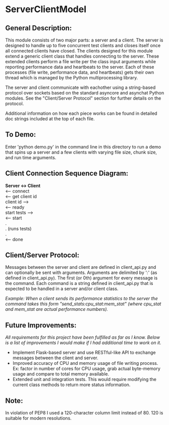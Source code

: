 # ServerClientModel

## General Description:
This module consists of two major parts: a server and a client. The server is designed to handle up to five concurrent test clients and closes itself once all connected clients have closed. The clients designed for this module extend a generic client class that handles connecting to the server. These extended clients perform a file write per the class input arguments while reporting performance data and heartbeats to the server. Each of these processes (file write, performance data, and heartbeats) gets their own thread which is managed by the Python multiprocessing library.

The server and client communicate with eachother using a string-based protocol over sockets based on the standard asyncore and asynchat Python modules. See the "Client/Server Protocol" section for further details on the protocol. 

Additional information on how each piece works can be found in detailed doc strings included at the top of each file.

## To Demo:
Enter 'python demo.py' in the command line in this directory to run a demo that spins up a server and a few clients with varying file size, chunk size, and run time arguments.

## Client Connection Sequence Diagram:
__Server      <->      Client__  
            <-- connect  
            <-- get client id  
client id   -->  
            <-- ready  
start tests -->  
            <-- start  
             .  
             .  (runs tests)  
             .  
            <-- done  

## Client/Server Protocol:
Messages between the server and client are defined in client_api.py and can optionally be sent with arguments. Arguments are delimited by ':' (as defined in client_api.py). The first (or 0th) argument for every message is the command. Each command is a string defined in client_api.py that is expected to be handled in a server and/or client class.

_Example: When a client sends its performance statistics to the server the command takes this form "send_stats:cpu_stat:mem_stat" (where cpu_stat and mem_stat are actual performance numbers)._

## Future Improvements:
_All requirements for this project have been fulfilled as far as I know. Below is a list of improvements I would make if I had additional time to work on it._
* Implement Flask-based server and use RESTful-like API to exchange messages between the client and server.
* Improved accuracy of CPU and memory usage of file writing process. Ex: factor in number of cores for CPU usage, grab actual byte-memory usage and compare to total memory available.
* Extended unit and integration tests. This would require modifying the current class methods to return more status information.

## Note:
In violation of PEP8 I used a 120-character column limit instead of 80. 120 is suitable for modern resolutions.
